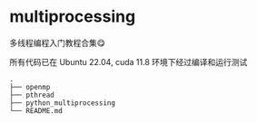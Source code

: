# multiprocessing

多线程编程入门教程合集😋

所有代码已在 Ubuntu 22.04, cuda 11.8 环境下经过编译和运行测试

```
.
├── openmp
├── pthread
├── python_multiprocessing
└── README.md
```